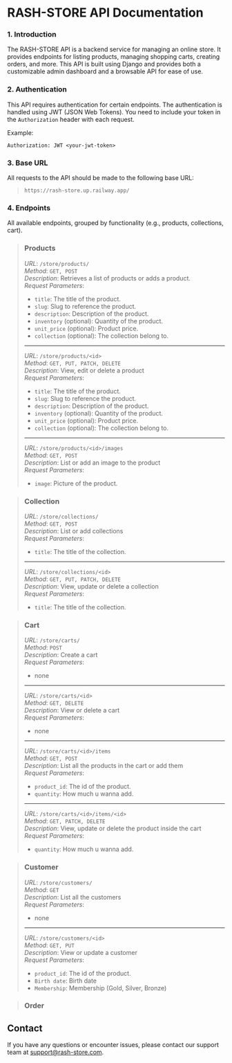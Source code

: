 # RASH-STORE API Documentation
### 1. **Introduction**
The RASH-STORE API is a backend service for managing an online store. It provides endpoints for listing products, managing shopping carts, creating orders, and more. This API is built using Django and provides both a customizable admin dashboard and a browsable API for ease of use.

### 2. **Authentication**
This API requires authentication for certain endpoints. The authentication is handled using JWT (JSON Web Tokens). You need to include your token in the `Authorization` header with each request.

Example:
```http
Authorization: JWT <your-jwt-token>
```

### 3. **Base URL**
All requests to the API should be made to the following base URL: 
> `https://rash-store.up.railway.app/`

### 4. **Endpoints**
All available endpoints, grouped by functionality (e.g., products, collections, cart).

> ### Products
> *URL*: `/store/products/`<br>
> *Method*: `GET, POST`<br>
> *Description*: Retrieves a list of products or adds a product.<br>
> *Request Parameters*:<br>
> - `title`: The title of the product.<br>
> - `slug`: Slug to reference the product.<br>
> - `description`: Description of the product.<br>
> - `inventory` (optional): Quantity of the product.<br>
> - `unit_price` (optional): Product price.<br>
> - `collection` (optional): The collection belong to.<be>
> ---
> *URL*: `/store/products/<id>`<br>
> *Method*: `GET, PUT, PATCH, DELETE`<br>
> *Description*: View, edit or delete a product<br>
> *Request Parameters*:<be>
> - `title`: The title of the product.<br>
> - `slug`: Slug to reference the product.<br>
> - `description`: Description of the product.<br>
> - `inventory` (optional): Quantity of the product.<br>
> - `unit_price` (optional): Product price.<br>
> - `collection` (optional): The collection belong to.<br>
> ---
> *URL*: `/store/products/<id>/images`<br>
> *Method*: `GET, POST`<br>
> *Description*: List or add an image to the product<br>
> *Request Parameters*:<br>
> - `image`: Picture of the product.<br>

> ### Collection
> *URL*: `/store/collections/`<br>
> *Method*: `GET, POST`<br>
> *Description*: List or add collections<br>
> *Request Parameters*:<be>
> - `title`: The title of the collection.<br>
> ---
> *URL*: `/store/collections/<id>`<br>
> *Method*: `GET, PUT, PATCH, DELETE`<br>
> *Description*: View, update or delete a collection<br>
> *Request Parameters*:<br>
> - `title`: The title of the collection.<br>

> ### Cart
> *URL*: `/store/carts/`<br>
> *Method*: `POST`<br>
> *Description*: Create a cart<br>
> *Request Parameters*:<br>
>  - none<br>
> ---
> *URL*: `/store/carts/<id>`<br>
> *Method*: `GET, DELETE`<br>
> *Description*: View or delete a cart<br>
> *Request Parameters*:<br>
> - none<be>
> ---
> *URL*: `/store/carts/<id>/items`<br>
> *Method*: `GET, POST`<br>
> *Description*: List all the products in the cart or add them<br>
> *Request Parameters*:<br>
> - `product_id`: The id of the product.<br>
> - `quantity`: How much u wanna add.<br>
> ---
> *URL*: `/store/carts/<id>/items/<id>`<br>
> *Method*: `GET, PATCH, DELETE`<br>
> *Description*: View, update or delete the product inside the cart<br>
> *Request Parameters*:<br>
> - `quantity`: How much u wanna add.<br>

> ### Customer
> *URL*: `/store/customers/`<br>
> *Method*: `GET`<br>
> *Description*: List all the customers<br>
> *Request Parameters*:<br>
>  - none<br>
> ---
> *URL*: `/store/customers/<id>`<br>
> *Method*: `GET, PUT`<br>
> *Description*: View or update a customer<br>
> *Request Parameters*:<br>
> - `product_id`: The id of the product.<br>
> - `Birth date`: Birth date<br>
> - `Membership`: Membership (Gold, Silver, Bronze)<br>

> ### Order


## Contact
If you have any questions or encounter issues, please contact our support team at support@rash-store.com.
